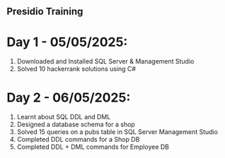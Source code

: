 ## Presidio Training

# Day 1 - 05/05/2025: 
1) Downloaded and Installed SQL Server & Management Studio  
2) Solved 10 hackerrank solutions using C#

# Day 2 - 06/05/2025: 
1) Learnt about SQL DDL and DML
2) Designed a database schema for a shop
3) Solved 15 queries on a pubs table in SQL Server Management Studio
4) Completed DDL commands for a Shop DB
5) Completed DDL + DML commands for Employee DB
